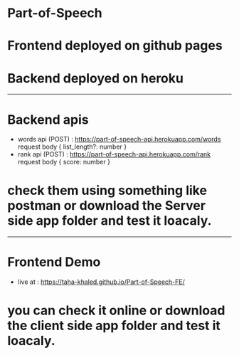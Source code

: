 # Part-of-Speech
# Frontend deployed on github pages
# Backend deployed on heroku
--------------------------------
# Backend apis
- words api (POST) : https://part-of-speech-api.herokuapp.com/words
  request body { list_length?: number }
- rank api  (POST) : https://part-of-speech-api.herokuapp.com/rank
  request body { score: number }
# check them using something like postman or download the Server side app folder and test it loacaly.
--------------------------------
# Frontend Demo 
- live at : https://taha-khaled.github.io/Part-of-Speech-FE/
# you can check it online or download the client side app folder and test it loacaly.
